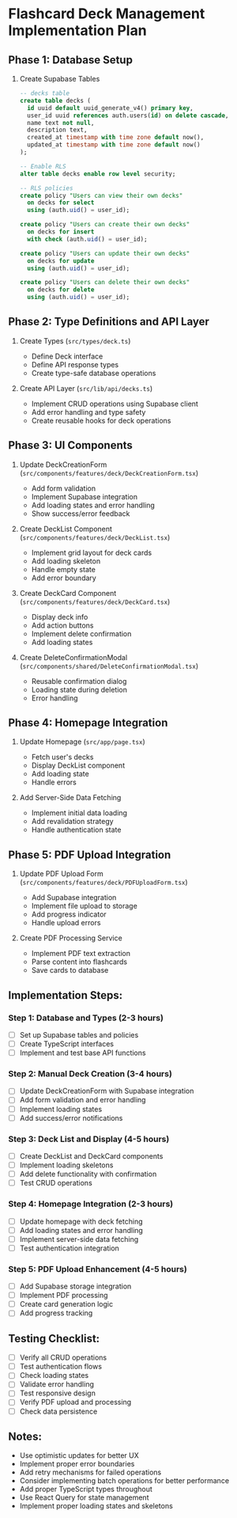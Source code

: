 # Flashcard Deck Management Implementation Plan

## Phase 1: Database Setup
1. Create Supabase Tables
   ```sql
   -- decks table
   create table decks (
     id uuid default uuid_generate_v4() primary key,
     user_id uuid references auth.users(id) on delete cascade,
     name text not null,
     description text,
     created_at timestamp with time zone default now(),
     updated_at timestamp with time zone default now()
   );

   -- Enable RLS
   alter table decks enable row level security;

   -- RLS policies
   create policy "Users can view their own decks"
     on decks for select
     using (auth.uid() = user_id);

   create policy "Users can create their own decks"
     on decks for insert
     with check (auth.uid() = user_id);

   create policy "Users can update their own decks"
     on decks for update
     using (auth.uid() = user_id);

   create policy "Users can delete their own decks"
     on decks for delete
     using (auth.uid() = user_id);
   ```

## Phase 2: Type Definitions and API Layer
1. Create Types (`src/types/deck.ts`)
   - Define Deck interface
   - Define API response types
   - Create type-safe database operations

2. Create API Layer (`src/lib/api/decks.ts`)
   - Implement CRUD operations using Supabase client
   - Add error handling and type safety
   - Create reusable hooks for deck operations

## Phase 3: UI Components
1. Update DeckCreationForm (`src/components/features/deck/DeckCreationForm.tsx`)
   - Add form validation
   - Implement Supabase integration
   - Add loading states and error handling
   - Show success/error feedback

2. Create DeckList Component (`src/components/features/deck/DeckList.tsx`)
   - Implement grid layout for deck cards
   - Add loading skeleton
   - Handle empty state
   - Add error boundary

3. Create DeckCard Component (`src/components/features/deck/DeckCard.tsx`)
   - Display deck info
   - Add action buttons
   - Implement delete confirmation
   - Add loading states

4. Create DeleteConfirmationModal (`src/components/shared/DeleteConfirmationModal.tsx`)
   - Reusable confirmation dialog
   - Loading state during deletion
   - Error handling

## Phase 4: Homepage Integration
1. Update Homepage (`src/app/page.tsx`)
   - Fetch user's decks
   - Display DeckList component
   - Add loading state
   - Handle errors

2. Add Server-Side Data Fetching
   - Implement initial data loading
   - Add revalidation strategy
   - Handle authentication state

## Phase 5: PDF Upload Integration
1. Update PDF Upload Form (`src/components/features/deck/PDFUploadForm.tsx`)
   - Add Supabase integration
   - Implement file upload to storage
   - Add progress indicator
   - Handle upload errors

2. Create PDF Processing Service
   - Implement PDF text extraction
   - Parse content into flashcards
   - Save cards to database

## Implementation Steps:

### Step 1: Database and Types (2-3 hours)
- [ ] Set up Supabase tables and policies
- [ ] Create TypeScript interfaces
- [ ] Implement and test base API functions

### Step 2: Manual Deck Creation (3-4 hours)
- [ ] Update DeckCreationForm with Supabase integration
- [ ] Add form validation and error handling
- [ ] Implement loading states
- [ ] Add success/error notifications

### Step 3: Deck List and Display (4-5 hours)
- [ ] Create DeckList and DeckCard components
- [ ] Implement loading skeletons
- [ ] Add delete functionality with confirmation
- [ ] Test CRUD operations

### Step 4: Homepage Integration (2-3 hours)
- [ ] Update homepage with deck fetching
- [ ] Add loading states and error handling
- [ ] Implement server-side data fetching
- [ ] Test authentication integration

### Step 5: PDF Upload Enhancement (4-5 hours)
- [ ] Add Supabase storage integration
- [ ] Implement PDF processing
- [ ] Create card generation logic
- [ ] Add progress tracking

## Testing Checklist:
- [ ] Verify all CRUD operations
- [ ] Test authentication flows
- [ ] Check loading states
- [ ] Validate error handling
- [ ] Test responsive design
- [ ] Verify PDF upload and processing
- [ ] Check data persistence

## Notes:
- Use optimistic updates for better UX
- Implement proper error boundaries
- Add retry mechanisms for failed operations
- Consider implementing batch operations for better performance
- Add proper TypeScript types throughout
- Use React Query for state management
- Implement proper loading states and skeletons
